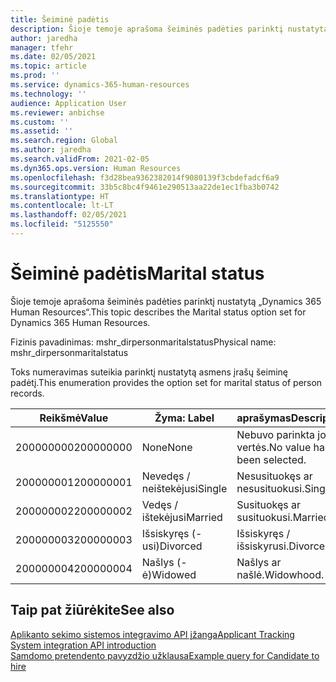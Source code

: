 ```yaml
---
title: Šeiminė padėtis
description: Šioje temoje aprašoma šeiminės padėties parinktį nustatytą „Dynamics 365 Human Resources“.
author: jaredha
manager: tfehr
ms.date: 02/05/2021
ms.topic: article
ms.prod: ''
ms.service: dynamics-365-human-resources
ms.technology: ''
audience: Application User
ms.reviewer: anbichse
ms.custom: ''
ms.assetid: ''
ms.search.region: Global
ms.author: jaredha
ms.search.validFrom: 2021-02-05
ms.dyn365.ops.version: Human Resources
ms.openlocfilehash: f3d28bea9362382014f9080139f3cbdefadcf6a9
ms.sourcegitcommit: 33b5c8bc4f9461e290513aa22de1ec1fba3b0742
ms.translationtype: HT
ms.contentlocale: lt-LT
ms.lasthandoff: 02/05/2021
ms.locfileid: "5125550"
---
```

# <a name="marital-status"></a><span data-ttu-id="c2610-103">Šeiminė padėtis</span><span class="sxs-lookup"><span data-stu-id="c2610-103">Marital status</span></span>

<span data-ttu-id="c2610-104">Šioje temoje aprašoma šeiminės padėties parinktį nustatytą „Dynamics 365 Human Resources“.</span><span class="sxs-lookup"><span data-stu-id="c2610-104">This topic describes the Marital status option set for Dynamics 365 Human Resources.</span></span>

<span data-ttu-id="c2610-105">Fizinis pavadinimas: mshr_dirpersonmaritalstatus</span><span class="sxs-lookup"><span data-stu-id="c2610-105">Physical name: mshr_dirpersonmaritalstatus</span></span>

<span data-ttu-id="c2610-106">Toks numeravimas suteikia parinktį nustatytą asmens įrašų šeiminę padėtį.</span><span class="sxs-lookup"><span data-stu-id="c2610-106">This enumeration provides the option set for marital status of person records.</span></span>

| <span data-ttu-id="c2610-107">Reikšmė</span><span class="sxs-lookup"><span data-stu-id="c2610-107">Value</span></span> | <span data-ttu-id="c2610-108">Žyma: </span><span class="sxs-lookup"><span data-stu-id="c2610-108">Label</span></span> | <span data-ttu-id="c2610-109">aprašymas</span><span class="sxs-lookup"><span data-stu-id="c2610-109">Description</span></span> |
| --- | --- | --- |
| <span data-ttu-id="c2610-110">200000000</span><span class="sxs-lookup"><span data-stu-id="c2610-110">200000000</span></span> | <span data-ttu-id="c2610-111">None</span><span class="sxs-lookup"><span data-stu-id="c2610-111">None</span></span> | <span data-ttu-id="c2610-112">Nebuvo parinkta jokios vertės.</span><span class="sxs-lookup"><span data-stu-id="c2610-112">No value has been selected.</span></span>
| <span data-ttu-id="c2610-113">200000001</span><span class="sxs-lookup"><span data-stu-id="c2610-113">200000001</span></span> | <span data-ttu-id="c2610-114">Nevedęs / neištekėjusi</span><span class="sxs-lookup"><span data-stu-id="c2610-114">Single</span></span> | <span data-ttu-id="c2610-115">Nesusituokęs ar nesusituokusi.</span><span class="sxs-lookup"><span data-stu-id="c2610-115">Single.</span></span> |
| <span data-ttu-id="c2610-116">200000002</span><span class="sxs-lookup"><span data-stu-id="c2610-116">200000002</span></span> | <span data-ttu-id="c2610-117">Vedęs / ištekėjusi</span><span class="sxs-lookup"><span data-stu-id="c2610-117">Married</span></span> | <span data-ttu-id="c2610-118">Susituokęs ar susituokusi.</span><span class="sxs-lookup"><span data-stu-id="c2610-118">Married.</span></span> |
| <span data-ttu-id="c2610-119">200000003</span><span class="sxs-lookup"><span data-stu-id="c2610-119">200000003</span></span> | <span data-ttu-id="c2610-120">Išsiskyręs (-usi)</span><span class="sxs-lookup"><span data-stu-id="c2610-120">Divorced</span></span> | <span data-ttu-id="c2610-121">Išsiskyręs / išsiskyrusi.</span><span class="sxs-lookup"><span data-stu-id="c2610-121">Divorced.</span></span> |
| <span data-ttu-id="c2610-122">200000004</span><span class="sxs-lookup"><span data-stu-id="c2610-122">200000004</span></span> | <span data-ttu-id="c2610-123">Našlys (-ė)</span><span class="sxs-lookup"><span data-stu-id="c2610-123">Widowed</span></span> | <span data-ttu-id="c2610-124">Našlys ar našlė.</span><span class="sxs-lookup"><span data-stu-id="c2610-124">Widowhood.</span></span> |

## <a name="see-also"></a><span data-ttu-id="c2610-125">Taip pat žiūrėkite</span><span class="sxs-lookup"><span data-stu-id="c2610-125">See also</span></span>

[<span data-ttu-id="c2610-126">Aplikanto sekimo sistemos integravimo API įžanga</span><span class="sxs-lookup"><span data-stu-id="c2610-126">Applicant Tracking System integration API introduction</span></span>](hr-admin-integration-ats-api-introduction.md)<br>
[<span data-ttu-id="c2610-127">Samdomo pretendento pavyzdžio užklausa</span><span class="sxs-lookup"><span data-stu-id="c2610-127">Example query for Candidate to hire</span></span>](hr-admin-integration-ats-api-candidate-to-hire-example-query.md)
